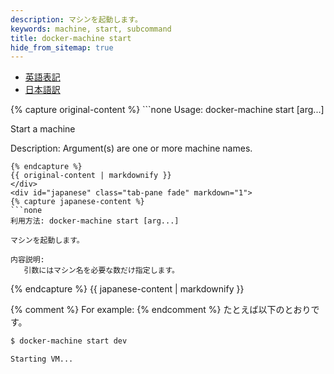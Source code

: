 ```yaml
---
description: マシンを起動します。
keywords: machine, start, subcommand
title: docker-machine start
hide_from_sitemap: true
---
```


<ul class="nav nav-tabs">
  <li class="active"><a data-toggle="tab" href="#origin">英語表記</a></li>
  <li><a data-toggle="tab" href="#japanese">日本語訳</a></li>
</ul>
<div class="tab-content">
  <div id="origin" class="tab-pane fade in active">
{% capture original-content %}
```none
Usage: docker-machine start [arg...]

Start a machine

Description:
   Argument(s) are one or more machine names.
```
{% endcapture %}
{{ original-content | markdownify }}
</div>
<div id="japanese" class="tab-pane fade" markdown="1">
{% capture japanese-content %}
```none
利用方法: docker-machine start [arg...]

マシンを起動します。

内容説明:
   引数にはマシン名を必要な数だけ指定します。
```
{% endcapture %}
{{ japanese-content | markdownify }}
</div>
</div>


{% comment %}
For example:
{% endcomment %}
たとえば以下のとおりです。

```bash
$ docker-machine start dev

Starting VM...
```
